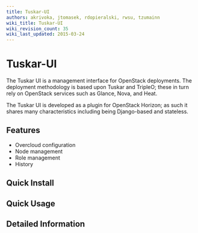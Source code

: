 ```yaml
---
title: Tuskar-UI
authors: akrivoka, jtomasek, rdopieralski, rwsu, tzumainn
wiki_title: Tuskar-UI
wiki_revision_count: 35
wiki_last_updated: 2015-03-24
---
```


# Tuskar-UI

The Tuskar UI is a management interface for OpenStack deployments. The deployment methodology is based upon Tuskar and TripleO; these in turn rely on OpenStack services such as Glance, Nova, and Heat.

The Tuskar UI is developed as a plugin for OpenStack Horizon; as such it shares many characteristics including being Django-based and stateless.

## Features

*   Overcloud configuration
*   Node management
*   Role management
*   History

## Quick Install

## Quick Usage

## Detailed Information
